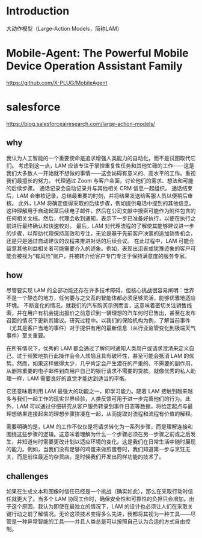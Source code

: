 # Introduction
大动作模型（Large-Action Models，简称LAM）

# Mobile-Agent: The Powerful Mobile Device Operation Assistant Family
https://github.com/X-PLUG/MobileAgent

# salesforce
https://blog.salesforceairesearch.com/large-action-models/
## why
我认为人工智能的一个重要使命是追求增强人类能力的自动化，而不是试图取代它们。
考虑到这一点，LAM 应该专注于掌控重复性任务和其他忙碌的工作——这是我们大多数人一开始就不想做的事情——这会妨碍有意义的、高水平的工作。重视我们最擅长的努力。
代理通过 Zoom 与客户会面，讨论他们的需求、想法和可能的后续步骤。
通话记录会自动记录并与其他相关 CRM 信息一起组织。
通话结束后，LAM 会审核记录，总结最重要的时刻，并将结果发送给客服人员以便稍后审核。
此外，LAM 将确定值得采取的后续步骤，例如提供电话中提到的其他信息。这种理解用于自动起草后续电子邮件，然后在公司文献中搜索可能作为附件包含的任何相关文档。然后，代理会收到通知，表示下一步已准备好执行，以便在执行之前进行最终确认和快速校对。
最后，LAM 对代理流程的了解使其能够建议进一步的步骤，以帮助代理保持高效和专注，无论是基于先前客户决策的追加销售机会，还是只是通过自动建议的议程来推进对话的后续会议。
在此过程中，LAM 可能会留意其他利益相关者可能需要介入的迹象。例如，表现出沮丧或犹豫迹象的客户可能会被视为“有风险”账户，并被转介给客户专门专注于保持满意度的服务专家。

## how
尽管要实现 LAM 的全部功能还存在许多技术障碍，但核心挑战很容易阐明：世界不是一个静态的地方，任何要与之交互的智能体都必须足够灵活，能够优雅地适应环境。
不断变化的情况。就我们的汽车购买示例而言，这意味着密切关注销售线索，并在用户有机会提出报价之前意识到一辆理想的汽车何时已售出，甚至在发布召回的情况下更新其建议。研究过程中。以我们的保险机构为例，了解当前事件（尤其是客户当地的事件）对于提供有用的最新信息（从行业监管变化到极端天气事件）至关重要。


在所有情况下，优秀的 LAM 都会通过了解何时通知人类用户或请求澄清来定义自己。过于频繁地执行此操作会令人烦恼且具有破坏性，甚至可能会抵消 LAM 的优势。然而，如果这样做得太少，几乎肯定会产生潜在的严重的、不需要的副作用，从删除重要的电子邮件到向用户自己的银行请求不需要的贷款。就像优秀的私人助理一样，LAM 需要良好的直觉才能达到适当的平衡。

它还意味着利用 LAM 最强大的功能之一，即学习能力。随着 LAM 接触到越来越多与我们一起工作的现实世界经验，人类反馈可用于进一步完善他们的行为。此外，LAM 可以通过仔细研究从客户服务转录到事件日志等数据，将给定起点与最理想结果连接起来的理想步骤拼凑在一起，从而提取对流程和流程有价值的解释。

需要明确的是，LAM 的工作不仅仅是将请求转化为一系列步骤，而是理解连接和围绕这些步骤的逻辑。这意味着理解为什么一个步骤必须在另一步骤之前或之后发生，并知道何时需要更改计划以适应环境的变化。这是我们在日常生活中随时展现的能力。例如，当我们没有足够的鸡蛋来做煎蛋卷时，我们知道第一步与烹饪无关，而是前往最近的杂货店。是时候我们开发出同样功能的技术了。

## challenges
如果在生成文本和图像时信任已经是一个挑战（确实如此），那么在采取行动时信任就更大了。当多个 LAM 协同工作时，确保安全性和可靠性的负担只会增加。出于这个原因，我认为即使在最独立的情况下，LAM 的设计也必须让人们在采取关键行动之前了解情况。无论这项技术变得多么先进，我都将其视为一种工具——尽管是一种异常智能的工具——并且人类总是可以按照自己认为合适的方式自由控制。

